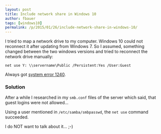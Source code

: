 ```yaml
---
layout: post
title: Include network share in Windows 10
author: fbauer
tags: [windows10]
permalink: /p/2015/01/26/include-network-share-in-windows-10/
---
```


I tried to map a network drive to my computer. Windows 10 could not reconnect it after updating from Windows 7. So I assumed, something changed between the two windows versions and tried to reconnect the network drive manually:

	net use Y: \\servername\Public /Persistent:Yes /User:Guest

Always got [system error 1240](https://msdn.microsoft.com/en-us/library/windows/desktop/ms681383(v=vs.85).aspx#error_login_wksta_restriction).

### Solution

After a while I researched in my `smb.conf` files of the server which said, that guest logins were not allowed...

Using a user mentioned in `/etc/samba/smbpasswd`, the `net use` command succeeded.

I do NOT want to talk about it... ;-)
